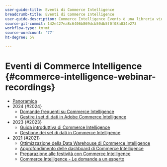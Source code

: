 ```yaml
---
user-guide-title: Eventi di Commerce Intelligence
breadcrumb-title: Eventi di Commerce Intelligence
user-guide-description: Commerce Intelligence Events è una libreria video in cui esperti e colleghi hanno condiviso i loro pensieri e idee sull’intelligenza Adobe Commerce.
source-git-commit: 142e427ea8c6406b869dcb50db5f0f08a034e273
workflow-type: tm+mt
source-wordcount: '77'
ht-degree: 5%

---
```



# Eventi di Commerce Intelligence  {#commerce-intelligence-webinar-recordings}

+ [Panoramica](overview.md)
+ 2024 {#2024}
   + [Domande frequenti su Commerce Intelligence](2024/faq-in-commerce-intelligence.md)
   + [Gestire i set di dati in Adobe Commerce Intelligence](2024/manage-data-sets-adobe-commerce.md)
+ 2023 {#2023}
   + [Guida introduttiva di Commerce Intelligence](2023/getting-started.md)
   + [Gestione dei set di dati in Commerce Intelligence](2023/manage-data-sets.md)
+ 2021 {#2021}
   + [Ottimizzazione della Data Warehouse di Commerce Intelligence](2021-22/optimize-data-warehouse.md)
   + [Approfondimento delle dashboard di Commerce Intelligence](2021-22/dashboards-deep-dive.md)
   + [Preparazione alle festività con Commerce Intelligence](2021-22/holiday-readiness.md)
   + [Commerce Intelligence - Le domande a un esperto](2021-22/ask-expert.md)

<!--+ Commerce Events {#commerce-events}
  + [Overview](commerce-events/overview.md)
  + 2022 {#2022}
    + [Top Tips and Tricks for Adobe Campaign Standard](customer-journeys/2022/tips-and-tricks.md)
    + [Develop and customize data models in Adobe [!DNL Campaign Classic]](customer-journeys/2022/data-models.md)

+ Data and insights {#commerce-release-updates}
  + [Overview](commerce-release-updates/overview.md)
  + 2022 {#2022}
    + [Innovations and trends](data-and-insights/2022/innovations.md)
    + [Sensei and Analysis Workspace](data-and-insights/2022/sensei.md)
    + [Personalize and automate with Adobe Target](data-and-insights/2022/personalize.md)
    + [Analytics and Target applications for Mobile and Apps](data-and-insights/2022/mobile-and-apps.md)
    + [Cross Device Analytics and Customer Journey Analytics](data-and-insights/2022/cross-device-analytics.md) -->
